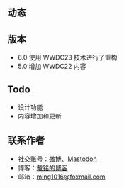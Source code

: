 ## 动态
## 版本

- 6.0 使用 WWDC23 技术进行了重构
- 5.0 增加 WWDC22 内容

## Todo

- 设计功能
- 内容增加和更新

## 联系作者

- 社交账号：[微博](https://weibo.com/allstarming)、[Mastodon](https://iosdev.space/@starming)
- 博客：[戴铭的博客](https://starming.com/)
- 邮箱：[ming1016@foxmail.com](mailto:ming1016@foxmail.com) 
